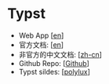 # Typst

- Web App \[[en](https://typst.app/)\]
- 官方文档: \[[en](https://typst.app/docs/)\]
- 非官方的中文文档: \[[zh-cn](https://typst-doc-cn.github.io/docs/)\]
- Github Repo: \[[Github](https://github.com/typst/typst/)\]
- Typst sildes: [[polylux](https://polylux.dev/book/polylux.html)]
